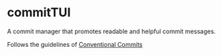 # commitTUI

A commit manager that promotes readable and helpful commit messages.

Follows the guidelines of [Conventional Commits](https://conventionalcommits.org/)